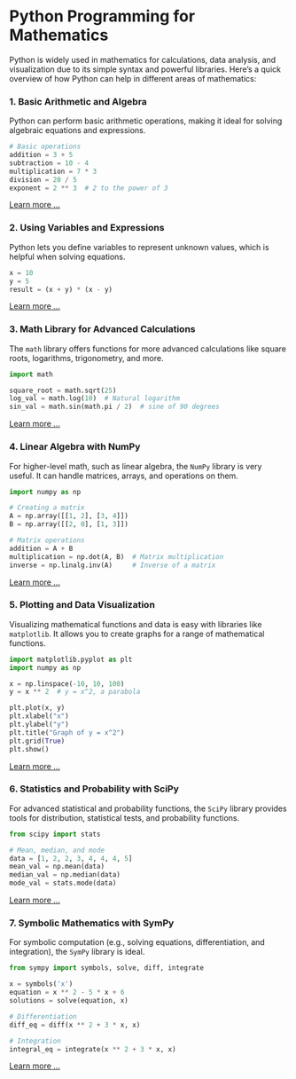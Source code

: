 # Python Programming for Mathematics

Python is widely used in mathematics for calculations, data analysis, and visualization due to its simple syntax and powerful libraries. Here’s a quick overview of how Python can help in different areas of mathematics:

### 1. **Basic Arithmetic and Algebra**

Python can perform basic arithmetic operations, making it ideal for solving algebraic equations and expressions. 

   ```python
   # Basic operations
   addition = 3 + 5
   subtraction = 10 - 4
   multiplication = 7 * 3
   division = 20 / 5
   exponent = 2 ** 3  # 2 to the power of 3
   ```

[Learn more ...](mathematics/arithmetic-algebra.md)

### 2. **Using Variables and Expressions**

Python lets you define variables to represent unknown values, which is helpful when solving equations.

   ```python
   x = 10
   y = 5
   result = (x + y) * (x - y)
   ```
[Learn more ...](mathematics/variables-expressions.md)

### 3. **Math Library for Advanced Calculations**

The `math` library offers functions for more advanced calculations like square roots, logarithms, trigonometry, and more.

   ```python
   import math

   square_root = math.sqrt(25)
   log_val = math.log(10)  # Natural logarithm
   sin_val = math.sin(math.pi / 2)  # sine of 90 degrees
   ```

[Learn more ...](modules/math.md)

### 4. **Linear Algebra with NumPy**
   For higher-level math, such as linear algebra, the `NumPy` library is very useful. It can handle matrices, arrays, and operations on them.

   ```python
   import numpy as np

   # Creating a matrix
   A = np.array([[1, 2], [3, 4]])
   B = np.array([[2, 0], [1, 3]])

   # Matrix operations
   addition = A + B
   multiplication = np.dot(A, B)  # Matrix multiplication
   inverse = np.linalg.inv(A)     # Inverse of a matrix
   ```

[Learn more ...](modules/numpy.md)

### 5. **Plotting and Data Visualization**

   Visualizing mathematical functions and data is easy with libraries like `matplotlib`. It allows you to create graphs for a range of mathematical functions.

   ```python
   import matplotlib.pyplot as plt
   import numpy as np

   x = np.linspace(-10, 10, 100)
   y = x ** 2  # y = x^2, a parabola

   plt.plot(x, y)
   plt.xlabel("x")
   plt.ylabel("y")
   plt.title("Graph of y = x^2")
   plt.grid(True)
   plt.show()
   ```
[Learn more ...](data-visualization.md)

### 6. **Statistics and Probability with SciPy**

For advanced statistical and probability functions, the `SciPy` library provides tools for distribution, statistical tests, and probability functions.

   ```python
   from scipy import stats

   # Mean, median, and mode
   data = [1, 2, 2, 3, 4, 4, 4, 5]
   mean_val = np.mean(data)
   median_val = np.median(data)
   mode_val = stats.mode(data)
   ```
[Learn more ...](modules/scipy.md)

### 7. **Symbolic Mathematics with SymPy**
   For symbolic computation (e.g., solving equations, differentiation, and integration), the `SymPy` library is ideal.

   ```python
   from sympy import symbols, solve, diff, integrate

   x = symbols('x')
   equation = x ** 2 - 5 * x + 6
   solutions = solve(equation, x)

   # Differentiation
   diff_eq = diff(x ** 2 + 3 * x, x)

   # Integration
   integral_eq = integrate(x ** 2 + 3 * x, x)
   ```

[Learn more ...](modules/sympy.md)

<script async src="https://pagead2.googlesyndication.com/pagead/js/adsbygoogle.js?client=ca-pub-1602443888929206"
     crossorigin="anonymous"></script>
<!-- display square -->
<ins class="adsbygoogle"
     style="display:block"
     data-ad-client="ca-pub-1602443888929206"
     data-ad-slot="9845543342"
     data-ad-format="auto"
     data-full-width-responsive="true"></ins>
<script>
     (adsbygoogle = window.adsbygoogle || []).push({});
</script>